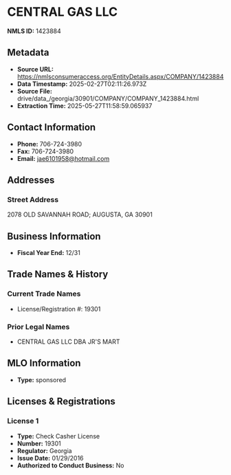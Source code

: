 # CENTRAL GAS LLC

**NMLS ID:** 1423884

## Metadata
- **Source URL:** https://nmlsconsumeraccess.org/EntityDetails.aspx/COMPANY/1423884
- **Data Timestamp:** 2025-02-27T02:11:26.973Z
- **Source File:** drive/data_/georgia/30901/COMPANY/COMPANY_1423884.html
- **Extraction Time:** 2025-05-27T11:58:59.065937

## Contact Information
- **Phone:** 706-724-3980
- **Fax:** 706-724-3980
- **Email:** jae6101958@hotmail.com

## Addresses
### Street Address
2078 OLD SAVANNAH ROAD; AUGUSTA, GA 30901

## Business Information
- **Fiscal Year End:** 12/31

## Trade Names & History
### Current Trade Names
- License/Registration #: 19301

### Prior Legal Names
- CENTRAL GAS LLC DBA JR'S MART

## MLO Information
- **Type:** sponsored

## Licenses & Registrations

### License 1
- **Type:** Check Casher License
- **Number:** 19301
- **Regulator:** Georgia
- **Issue Date:** 01/29/2016
- **Authorized to Conduct Business:** No
